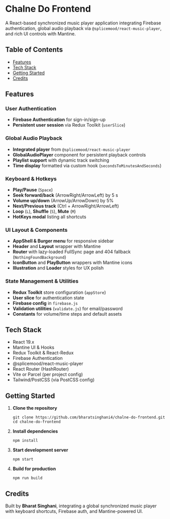 # Chalne Do Frontend

A React-based synchronized music player application integrating Firebase authentication, global audio playback via `@splicemood/react-music-player`, and rich UI controls with Mantine.

## Table of Contents

- [Features](#features)  
- [Tech Stack](#tech-stack)  
- [Getting Started](#getting-started)  
- [Credits](#credits)  

## Features

### User Authentication  
- **Firebase Authentication** for sign-in/sign-up  
- **Persistent user session** via Redux Toolkit (`userSlice`)  

### Global Audio Playback  
- **Integrated player** from `@splicemood/react-music-player`  
- **GlobalAudioPlayer** component for persistent playback controls  
- **Playlist support** with dynamic track switching  
- **Time display** formatted via custom hook (`secondsToMinutesAndSeconds`)  

### Keyboard & Hotkeys  
- **Play/Pause** (`Space`)  
- **Seek forward/back** (ArrowRight/ArrowLeft) by 5 s  
- **Volume up/down** (ArrowUp/ArrowDown) by 5%  
- **Next/Previous track** (Ctrl + ArrowRight/ArrowLeft)  
- **Loop** (`L`), **Shuffle** (`S`), **Mute** (`M`)  
- **HotKeys modal** listing all shortcuts  

### UI Layout & Components  
- **AppShell & Burger menu** for responsive sidebar  
- **Header** and **Layout** wrapper with Mantine  
- **Router** with lazy-loaded FullSync page and 404 fallback (`NothingFoundBackground`)  
- **IconButton** and **PlayButton** wrappers with Mantine icons  
- **Illustration** and **Loader** styles for UX polish  

### State Management & Utilities  
- **Redux Toolkit** store configuration (`appStore`)  
- **User slice** for authentication state  
- **Firebase config** in `firebase.js`  
- **Validation utilities** (`validate.js`) for email/password  
- **Constants** for volume/time steps and default assets  

## Tech Stack

- React 19.x  
- Mantine UI & Hooks  
- Redux Toolkit & React-Redux  
- Firebase Authentication  
- @splicemood/react-music-player  
- React Router (HashRouter)  
- Vite or Parcel (per project config)  
- Tailwind/PostCSS (via PostCSS config)  

## Getting Started

1. **Clone the repository**

   ```
   git clone https://github.com/bharatsinghani4/chalne-do-frontend.git
   cd chalne-do-frontend
   ```

2. **Install dependencies**

   ```
   npm install
   ```

3. **Start development server**

   ```
   npm start
   ```

4. **Build for production**

   ```
   npm run build
   ```

## Credits

Built by **Bharat Singhani**, integrating a global synchronized music player with keyboard shortcuts, Firebase auth, and Mantine-powered UI.  
